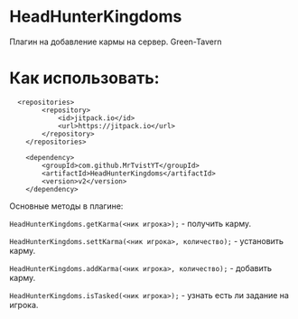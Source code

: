 # HeadHunterKingdoms

Плагин на добавление кармы на сервер. Green-Tavern

# Как использовать:

```
  <repositories>
		<repository>
		    <id>jitpack.io</id>
		    <url>https://jitpack.io</url>
		</repository>
	</repositories>
```
```
	<dependency>
	    <groupId>com.github.MrTvistYT</groupId>
	    <artifactId>HeadHunterKingdoms</artifactId>
	    <version>v2</version>
	</dependency>
```


Основные методы в плагине:

```HeadHunterKingdoms.getKarma(<ник игрока>);```  - получить карму.


```HeadHunterKingdoms.settKarma(<ник игрока>, количество);``` - установить карму.


```HeadHunterKingdoms.addKarma(<ник игрока>, количество);``` - добавить карму.


```HeadHunterKingdoms.isTasked(<ник игрока>);``` - узнать есть ли задание на игрока.
